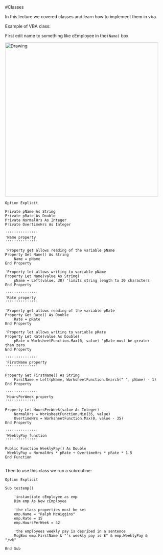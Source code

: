 #Classes

In this lecture we covered classes and learn how to implement them in vba.

Example of VBA class:

First edit name to something like cEmployee in the`(Name)` box

<img src="http://i.imgur.com/c7wO4bz.png" alt="Drawing" height="500" />

```VB
Option Explicit

Private pName As String
Private pRate As Double
Private NormalHrs As Integer
Private OvertimeHrs As Integer

'''''''''''''''
'Name property
'''''''''''''''

'Property get allows reading of the variable pName
Property Get Name() As String
    Name = pName
End Property

'Property let allows writing to variable pName
Property Let Name(value As String)
    pName = Left(value, 30) 'limits string length to 30 characters
End Property

'''''''''''''''
'Rate property
'''''''''''''''

'Property get allows reading of the variable pRate
Property Get Rate() As Double
    Rate = pRate
End Property

'Property let allows writing to variable pRate
Property Let Rate(value As Double)
    pRate = WorksheetFunction.Max(0, value) 'pRate must be greater than zero
End Property

'''''''''''''''
'FirstName property
'''''''''''''''

Property Get FirstName() As String
    FirstName = Left(pName, WorksheetFunction.Search(" ", pName) - 1)
End Property

'''''''''''''''
'HoursPerWeek property
'''''''''''''''

Property Let HoursPerWeek(value As Integer)
    NormalHrs = WorksheetFunction.Min(35, value)
    OvertimeHrs = WorksheetFunction.Max(0, value - 35)
End Property

'''''''''''''''
'WeeklyPay function
'''''''''''''''

Public Function WeeklyPay() As Double
 WeeklyPay = NormalHrs * pRate + OvertimeHrs * pRate * 1.5
End Function
    
```

Then to use this class we run a subroutine:

```VB
Option Explicit

Sub testemp()

    'instantiate cEmployee as emp
    Dim emp As New cEmployee
    
    'the class properties must be set
    emp.Name = "Ralph McWiggins"
    emp.Rate = 15
    emp.HoursPerWeek = 42
    
    'the employees weekly pay is desribed in a sentence
    MsgBox emp.FirstName & "'s weekly pay is £" & emp.WeeklyPay & "/wk"

End Sub
```
